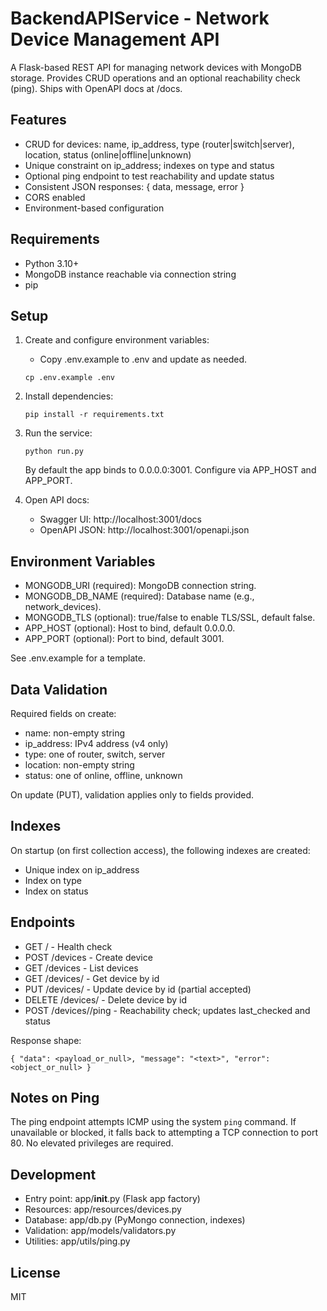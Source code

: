 # BackendAPIService - Network Device Management API

A Flask-based REST API for managing network devices with MongoDB storage. Provides CRUD operations and an optional reachability check (ping). Ships with OpenAPI docs at /docs.

## Features
- CRUD for devices: name, ip_address, type (router|switch|server), location, status (online|offline|unknown)
- Unique constraint on ip_address; indexes on type and status
- Optional ping endpoint to test reachability and update status
- Consistent JSON responses: { data, message, error }
- CORS enabled
- Environment-based configuration

## Requirements
- Python 3.10+
- MongoDB instance reachable via connection string
- pip

## Setup

1. Create and configure environment variables:
   - Copy .env.example to .env and update as needed.
   ```
   cp .env.example .env
   ```

2. Install dependencies:
   ```
   pip install -r requirements.txt
   ```

3. Run the service:
   ```
   python run.py
   ```
   By default the app binds to 0.0.0.0:3001. Configure via APP_HOST and APP_PORT.

4. Open API docs:
   - Swagger UI: http://localhost:3001/docs
   - OpenAPI JSON: http://localhost:3001/openapi.json

## Environment Variables

- MONGODB_URI (required): MongoDB connection string.
- MONGODB_DB_NAME (required): Database name (e.g., network_devices).
- MONGODB_TLS (optional): true/false to enable TLS/SSL, default false.
- APP_HOST (optional): Host to bind, default 0.0.0.0.
- APP_PORT (optional): Port to bind, default 3001.

See .env.example for a template.

## Data Validation

Required fields on create:
- name: non-empty string
- ip_address: IPv4 address (v4 only)
- type: one of router, switch, server
- location: non-empty string
- status: one of online, offline, unknown

On update (PUT), validation applies only to fields provided.

## Indexes

On startup (on first collection access), the following indexes are created:
- Unique index on ip_address
- Index on type
- Index on status

## Endpoints

- GET /           - Health check
- POST /devices   - Create device
- GET /devices    - List devices
- GET /devices/<id> - Get device by id
- PUT /devices/<id> - Update device by id (partial accepted)
- DELETE /devices/<id> - Delete device by id
- POST /devices/<id>/ping - Reachability check; updates last_checked and status

Response shape:
```
{ "data": <payload_or_null>, "message": "<text>", "error": <object_or_null> }
```

## Notes on Ping

The ping endpoint attempts ICMP using the system `ping` command. If unavailable or blocked, it falls back to attempting a TCP connection to port 80. No elevated privileges are required.

## Development

- Entry point: app/__init__.py (Flask app factory)
- Resources: app/resources/devices.py
- Database: app/db.py (PyMongo connection, indexes)
- Validation: app/models/validators.py
- Utilities: app/utils/ping.py

## License

MIT
